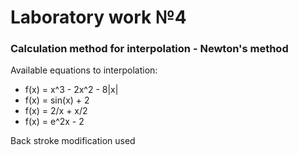 # Laboratory work №4

### Calculation method for interpolation - Newton's method

Available equations to interpolation:
* f(x) = x^3 - 2x^2 - 8|x|
* f(x) = sin(x) + 2
* f(x) = 2/x + x/2
* f(x) = e^2x - 2

Back stroke modification used
